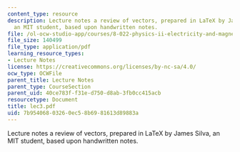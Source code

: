 ```yaml
---
content_type: resource
description: Lecture notes a review of vectors, prepared in LaTeX by James Silva,
  an MIT student, based upon handwritten notes.
file: /ol-ocw-studio-app/courses/8-022-physics-ii-electricity-and-magnetism-fall-2006/7b95406803260ec58b6981613d89883a_lec3.pdf
file_size: 140499
file_type: application/pdf
learning_resource_types:
- Lecture Notes
license: https://creativecommons.org/licenses/by-nc-sa/4.0/
ocw_type: OCWFile
parent_title: Lecture Notes
parent_type: CourseSection
parent_uid: 40ce783f-f31e-d750-d8ab-3fb0cc415acb
resourcetype: Document
title: lec3.pdf
uid: 7b954068-0326-0ec5-8b69-81613d89883a
---
```

Lecture notes a review of vectors, prepared in LaTeX by James Silva, an MIT student, based upon handwritten notes.